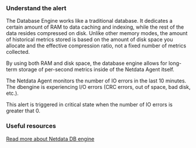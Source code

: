### Understand the alert

The Database Engine works like a traditional database. It dedicates a certain amount of RAM to data caching and indexing, while the rest of the data resides compressed on disk. Unlike other memory modes, the amount of historical metrics stored is based on the amount of disk space you allocate and the effective compression ratio, not a fixed number of metrics collected.

By using both RAM and disk space, the database engine allows for long-term storage of per-second metrics inside of the Netdata Agent itself.

The Netdata Agent monitors the number of IO errors in the last 10 minutes. The dbengine is experiencing I/O errors (CRC errors, out of space, bad disk, etc.).

This alert is triggered in critical state when the number of IO errors is greater that 0.

### Useful resources

[Read more about Netdata DB engine](/src/database/engine/README.md)

